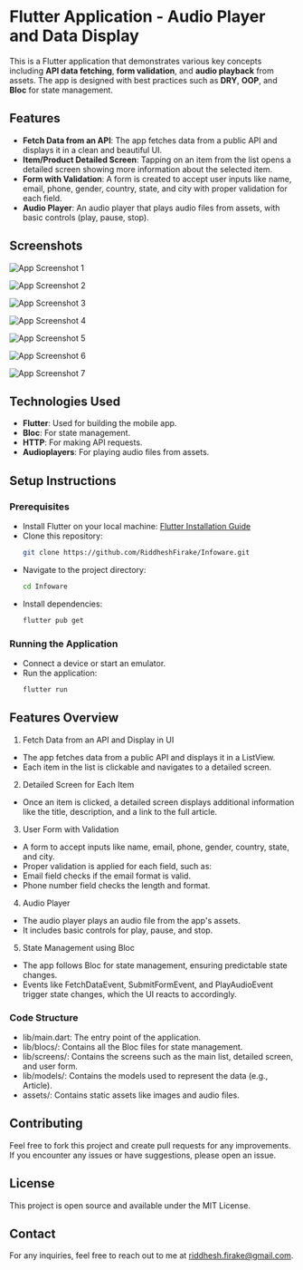 # Flutter Application - Audio Player and Data Display

This is a Flutter application that demonstrates various key concepts including **API data fetching**, **form validation**, and **audio playback** from assets. The app is designed with best practices such as **DRY**, **OOP**, and **Bloc** for state management.

## Features

- **Fetch Data from an API**: The app fetches data from a public API and displays it in a clean and beautiful UI.
- **Item/Product Detailed Screen**: Tapping on an item from the list opens a detailed screen showing more information about the selected item.
- **Form with Validation**: A form is created to accept user inputs like name, email, phone, gender, country, state, and city with proper validation for each field.
- **Audio Player**: An audio player that plays audio files from assets, with basic controls (play, pause, stop).

## Screenshots
![App Screenshot 1](https://github.com/user-attachments/assets/b2832b96-9ac4-4f46-a27b-52c5dd13498c)

![App Screenshot 2](https://github.com/user-attachments/assets/ba61e2a2-20d6-4c02-b4eb-967f3c6abaaf)

![App Screenshot 3](https://github.com/user-attachments/assets/c174370d-75ac-475c-bbbd-0e01c81a2dc4)

![App Screenshot 4](https://github.com/user-attachments/assets/bdac8816-6dca-493a-9ef7-3b793a1fdd39)

![App Screenshot 5](https://github.com/user-attachments/assets/4a926ab8-451d-4862-987e-ebfc83784912)

![App Screenshot 6](https://github.com/user-attachments/assets/803fd25d-ea2b-4d88-aaf9-ef65773ef3d7)

![App Screenshot 7](https://github.com/user-attachments/assets/89902185-c554-4705-af16-e4e0abbc09d5)





## Technologies Used

- **Flutter**: Used for building the mobile app.
- **Bloc**: For state management.
- **HTTP**: For making API requests.
- **Audioplayers**: For playing audio files from assets.

## Setup Instructions

### Prerequisites

- Install Flutter on your local machine: [Flutter Installation Guide](https://flutter.dev/docs/get-started/install)
- Clone this repository:
  ```bash
  git clone https://github.com/RiddheshFirake/Infoware.git

- Navigate to the project directory:
  ```bash
  cd Infoware

- Install dependencies:
  ```bash
  flutter pub get

### Running the Application

- Connect a device or start an emulator.
- Run the application:
  ```bash
  flutter run

## Features Overview
1. Fetch Data from an API and Display in UI
- The app fetches data from a public API and displays it in a ListView.
- Each item in the list is clickable and navigates to a detailed screen.
2. Detailed Screen for Each Item
- Once an item is clicked, a detailed screen displays additional information like the title, description, and a link to the full article.
3. User Form with Validation
- A form to accept inputs like name, email, phone, gender, country, state, and city.
- Proper validation is applied for each field, such as:
- Email field checks if the email format is valid.
- Phone number field checks the length and format.
4. Audio Player
- The audio player plays an audio file from the app's assets.
- It includes basic controls for play, pause, and stop.
5. State Management using Bloc
- The app follows Bloc for state management, ensuring predictable state changes.
- Events like FetchDataEvent, SubmitFormEvent, and PlayAudioEvent trigger state changes, which the UI reacts to accordingly.

### Code Structure
- lib/main.dart: The entry point of the application.
- lib/blocs/: Contains all the Bloc files for state management.
- lib/screens/: Contains the screens such as the main list, detailed screen, and user form.
- lib/models/: Contains the models used to represent the data (e.g., Article).
- assets/: Contains static assets like images and audio files.

## Contributing
Feel free to fork this project and create pull requests for any improvements. If you encounter any issues or have suggestions, please open an issue.

## License
This project is open source and available under the MIT License.

## Contact
For any inquiries, feel free to reach out to me at riddhesh.firake@gmail.com.
